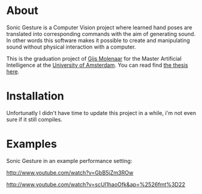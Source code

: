 

# About
Sonic Gesture is a Computer Vision project where learned hand poses are translated into corresponding commands with the aim of generating sound. In other words this software makes it possible to create and manipulating sound without physical interaction with a computer.

This is the graduation project of [Gijs Molenaar](http://gijs.pythonic.nl) for the Master Artificial Intelligence at the [University of Amsterdam](http://www.uva.nl). You can read find [the thesis here](https://github.com/gijzelaerr/sonic-gesture/blob/master/thesis/thesis-small.pdf).

# Installation

Unfortunatly I didn't have time to update this project in a while, i'm not even sure if it still compiles. 


# Examples
Sonic Gesture in an example performance setting:

http://www.youtube.com/watch?v=GbB5jZm3ROw

http://www.youtube.com/watch?v=scUl1haoOfk&ap=%2526fmt%3D22
 
